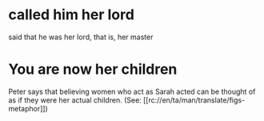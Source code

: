 # called him her lord

said that he was her lord, that is, her master

# You are now her children

Peter says that believing women who act as Sarah acted can be thought of as if they were her actual children. (See: [[rc://en/ta/man/translate/figs-metaphor]])

